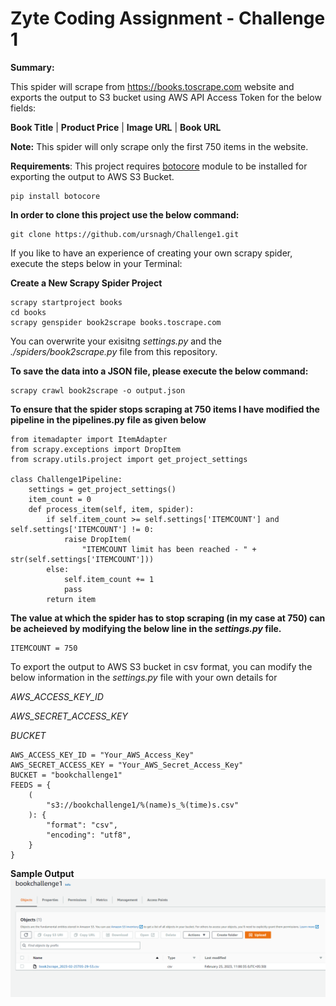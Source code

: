 # Zyte Coding Assignment - Challenge 1
**Summary:**

This spider will scrape from https://books.toscrape.com website and exports the output to S3 bucket using AWS API Access Token for the below fields:

**Book Title**  |  **Product Price**  |  **Image URL**  |  **Book URL**



**Note:** This spider will only scrape only the first 750 items in the website. 

**Requirements**: This project requires [botocore](https://pypi.org/project/botocore) module to be installed for exporting the output to AWS S3 Bucket.

```
pip install botocore
```

**In order to clone this project use the below command:**

```
git clone https://github.com/ursnagh/Challenge1.git
```

If you like to have an experience of creating your own scrapy spider, execute the steps below in your Terminal: 

**Create a New Scrapy Spider Project**

```
scrapy startproject books
cd books
scrapy genspider book2scrape books.toscrape.com
```

You can overwrite your exisitng *settings.py* and the *./spiders/book2scrape.py* file from this repository.

**To save the data into a JSON file, please execute the below command:**

```
scrapy crawl book2scrape -o output.json
```

**To ensure that the spider stops scraping at 750 items I have modified the pipeline in the pipelines.py file as given below**

```
from itemadapter import ItemAdapter
from scrapy.exceptions import DropItem
from scrapy.utils.project import get_project_settings

class Challenge1Pipeline:
    settings = get_project_settings()
    item_count = 0
    def process_item(self, item, spider):
        if self.item_count >= self.settings['ITEMCOUNT'] and self.settings['ITEMCOUNT'] != 0:
            raise DropItem(
                "ITEMCOUNT limit has been reached - " + str(self.settings['ITEMCOUNT']))
        else:
            self.item_count += 1
            pass
        return item
```

**The value at which the spider has to stop scraping (in my case at 750) can be acheieved by modifying the below line in the *settings.py* file.**

```
ITEMCOUNT = 750
```

To export the output to AWS S3 bucket in csv format, you can modify the below information in the *settings.py* file with your own details for 

*AWS_ACCESS_KEY_ID* 

*AWS_SECRET_ACCESS_KEY*

*BUCKET*

```
AWS_ACCESS_KEY_ID = "Your_AWS_Access_Key"
AWS_SECRET_ACCESS_KEY = "Your_AWS_Secret_Access_Key"
BUCKET = "bookchallenge1"
FEEDS = {
    (
        "s3://bookchallenge1/%(name)s_%(time)s.csv"
    ): {
        "format": "csv",
        "encoding": "utf8",
    }
}
```
**Sample Output**
![output](book_challenge.PNG)
